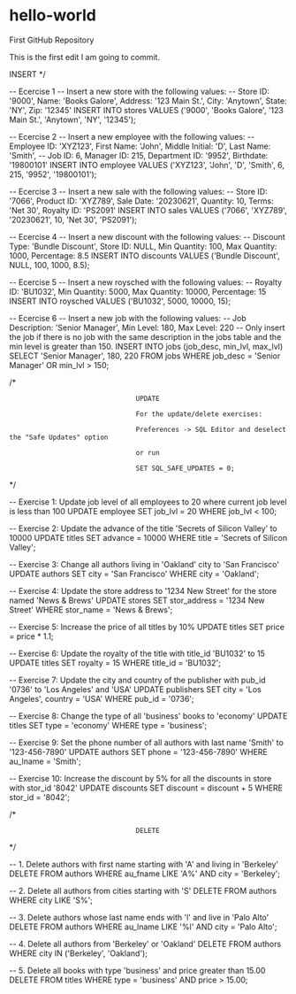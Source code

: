 # hello-world
First GitHub Repository

This is the first edit I am going to commit.


INSERT
*/

-- Ecercise 1
-- Insert a new store with the following values:
-- Store ID: '9000', Name: 'Books Galore', Address: '123 Main St.', City: 'Anytown', State: 'NY', Zip: '12345'
INSERT INTO stores VALUES ('9000', 'Books Galore', '123 Main St.', 'Anytown', 'NY', '12345');

-- Ecercise 2
-- Insert a new employee with the following values:
-- Employee ID: 'XYZ123', First Name: 'John', Middle Initial: 'D', Last Name: 'Smith',
-- Job ID: 6, Manager ID: 215, Department ID: '9952', Birthdate: '19800101'
INSERT INTO employee VALUES ('XYZ123', 'John', 'D', 'Smith', 6, 215, '9952', '19800101');

-- Ecercise 3
-- Insert a new sale with the following values:
-- Store ID: '7066', Product ID: 'XYZ789', Sale Date: '20230621', Quantity: 10, Terms: 'Net 30', Royalty ID: 'PS2091'
INSERT INTO sales VALUES ('7066', 'XYZ789', '20230621', 10, 'Net 30', 'PS2091');

-- Ecercise 4
-- Insert a new discount with the following values:
-- Discount Type: 'Bundle Discount', Store ID: NULL, Min Quantity: 100, Max Quantity: 1000, Percentage: 8.5
INSERT INTO discounts VALUES ('Bundle Discount', NULL, 100, 1000, 8.5);

-- Ecercise 5
-- Insert a new roysched with the following values:
-- Royalty ID: 'BU1032', Min Quantity: 5000, Max Quantity: 10000, Percentage: 15
INSERT INTO roysched VALUES ('BU1032', 5000, 10000, 15);

-- Ecercise 6
-- Insert a new job with the following values:
-- Job Description: 'Senior Manager', Min Level: 180, Max Level: 220
-- Only insert the job if there is no job with the same description in the jobs table and the min level is greater than 150.
INSERT INTO jobs (job_desc, min_lvl, max_lvl)
SELECT 'Senior Manager', 180, 220
FROM jobs
WHERE job_desc = 'Senior Manager' OR min_lvl > 150;

/*

									UPDATE
                                    
                                    For the update/delete exercises:
                                    
                                    Preferences -> SQL Editor and deselect the "Safe Updates" option
                                    
                                    or run
                                    
                                    SET SQL_SAFE_UPDATES = 0;
                                    
*/


-- Exercise 1: Update job level of all employees to 20 where current job level is less than 100
UPDATE employee 
SET job_lvl = 20 
WHERE job_lvl < 100;


-- Exercise 2: Update the advance of the title 'Secrets of Silicon Valley' to 10000
UPDATE titles 
SET advance = 10000 
WHERE title = 'Secrets of Silicon Valley';

-- Exercise 3: Change all authors living in 'Oakland' city to 'San Francisco'
UPDATE authors 
SET city = 'San Francisco' 
WHERE city = 'Oakland';

-- Exercise 4: Update the store address to '1234 New Street' for the store named 'News & Brews'
UPDATE stores 
SET stor_address = '1234 New Street' 
WHERE stor_name = 'News & Brews';


-- Exercise 5: Increase the price of all titles by 10%
UPDATE titles 
SET price = price * 1.1;

-- Exercise 6: Update the royalty of the title with title_id 'BU1032' to 15
UPDATE titles 
SET royalty = 15 
WHERE title_id = 'BU1032';


-- Exercise 7: Update the city and country of the publisher with pub_id '0736' to 'Los Angeles' and 'USA'
UPDATE publishers 
SET city = 'Los Angeles', country = 'USA' 
WHERE pub_id = '0736';

-- Exercise 8: Change the type of all 'business' books to 'economy'
UPDATE titles 
SET type = 'economy' 
WHERE type = 'business';

-- Exercise 9: Set the phone number of all authors with last name 'Smith' to '123-456-7890'
UPDATE authors 
SET phone = '123-456-7890' 
WHERE au_lname = 'Smith';

-- Exercise 10: Increase the discount by 5% for all the discounts in store with stor_id '8042'
UPDATE discounts 
SET discount = discount + 5 
WHERE stor_id = '8042';



/*

									DELETE
                                    
*/

-- 1. Delete authors with first name starting with 'A' and living in 'Berkeley'
DELETE FROM authors 
WHERE au_fname LIKE 'A%' AND city = 'Berkeley';

-- 2. Delete all authors from cities starting with 'S'
DELETE FROM authors 
WHERE city LIKE 'S%';

-- 3. Delete authors whose last name ends with 'l' and live in 'Palo Alto'
DELETE FROM authors 
WHERE au_lname LIKE '%l' AND city = 'Palo Alto';

-- 4. Delete all authors from 'Berkeley' or 'Oakland'
DELETE FROM authors 
WHERE city IN ('Berkeley', 'Oakland');

-- 5. Delete all books with type 'business' and price greater than 15.00
DELETE FROM titles
WHERE type = 'business' AND price > 15.00;
